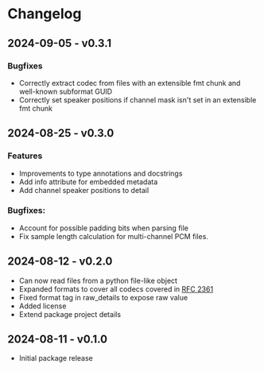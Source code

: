 # Changelog

## 2024-09-05 - v0.3.1

### Bugfixes

- Correctly extract codec from files with an extensible fmt chunk and well-known subformat GUID
- Correctly set speaker positions if channel mask isn't set in an extensible fmt chunk

## 2024-08-25 - v0.3.0

### Features

- Improvements to type annotations and docstrings
- Add info attribute for embedded metadata
- Add channel speaker positions to detail

### Bugfixes:

- Account for possible padding bits when parsing file
- Fix sample length calculation for multi-channel PCM files.

## 2024-08-12 - v0.2.0

- Can now read files from a python file-like object
- Expanded formats to cover all codecs covered in [RFC 2361](https://datatracker.ietf.org/doc/html/rfc2361)
- Fixed format tag in raw_details to expose raw value
- Added license
- Extend package project details

## 2024-08-11 - v0.1.0

- Initial package release
